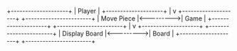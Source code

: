 +--------------------+
|      Player        |
+--------------------+
        |
        v
+--------------------+         +-----------------------+
|     Move Piece     |<--------->|          Game                  |
+--------------------+         +-----------------------+
        |
        v
+--------------------+         +-----------------------+
|    Display Board   |<--------->|       Board                  |
+--------------------+         +-----------------------+
